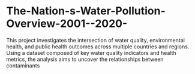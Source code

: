 # The-Nation-s-Water-Pollution-Overview-2001--2020-
This project investigates the intersection of water quality, environmental health, and public health outcomes across multiple countries and regions. Using a dataset composed of key water quality indicators and health metrics, the analysis aims to uncover the relationships between contaminants 
